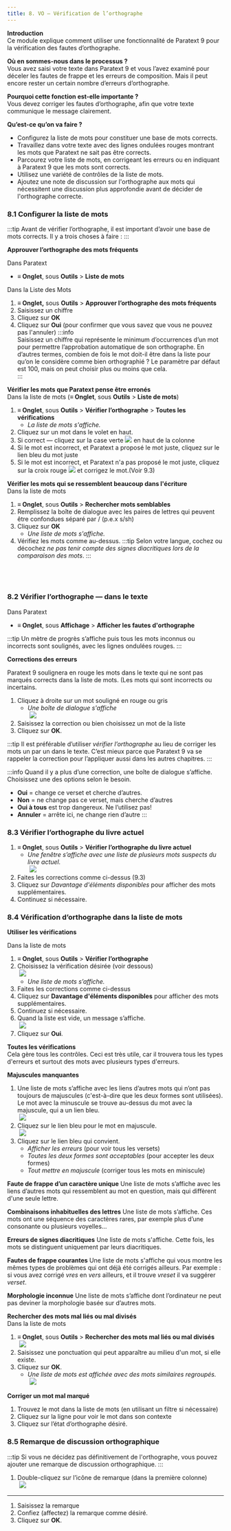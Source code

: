```yaml
---
title: 8. VO – Vérification de l’orthographe
---
```

**Introduction**  
Ce module explique comment utiliser une fonctionnalité de Paratext 9 pour la vérification des fautes d’orthographe.

**Où en sommes-nous dans le processus ?**  
Vous avez saisi votre texte dans Paratext 9 et vous l’avez examiné pour déceler les fautes de frappe et les erreurs de composition. Mais il peut encore rester un certain nombre d’erreurs d’orthographe.

**Pourquoi cette fonction est-elle importante ?**  
Vous devez corriger les fautes d’orthographe, afin que votre texte communique le message clairement.

**Qu’est-ce qu’on va faire ?**  
- Configurez la liste de mots pour constituer une base de mots corrects.
- Travaillez dans votre texte avec des lignes ondulées rouges montrant les mots que Paratext ne sait pas être corrects.
- Parcourez votre liste de mots, en corrigeant les erreurs ou en indiquant à Paratext 9 que les mots sont corrects.
- Utilisez une variété de contrôles de la liste de mots.
- Ajoutez une note de discussion sur l'orthographe aux mots qui nécessitent une discussion plus approfondie avant de décider de l'orthographe correcte.

### 8.1 Configurer la liste de mots

:::tip
Avant de vérifier l’orthographe, il est important d’avoir une base de mots corrects. Il y a trois choses à faire :
:::

**Approuver l’orthographe des mots fréquents**

Dans Paratext 

-  **≡ Onglet**, sous **Outils** \> **Liste de mots**

Dans la Liste des Mots

1.  **≡ Onglet,** sous **Outils** \> **Approuver l’orthographe des mots fréquents**
1.  Saisissez un chiffre
3.  Cliquez sur **OK**
1.  Cliquez sur **Oui** (pour confirmer que vous savez que vous ne pouvez pas l'annuler)
:::info  
Saisissez un chiffre qui représente le minimum d’occurrences d’un mot pour permettre l’approbation automatique de son orthographe. En d’autres termes, combien de fois le mot doit-il être dans la liste pour qu’on le considère comme bien orthographié ? Le paramètre par défaut est 100, mais on peut choisir plus ou moins que cela.  
:::


**Vérifier les mots que Paratext pense être erronés**  
Dans la liste de mots (**≡ Onglet**, sous **Outils** \> **Liste de mots**)

1.  **≡ Onglet**, sous **Outils** \> **Vérifier l’orthographe** \> **Toutes les vérifications**  
     -   *La liste de mots s'affiche.*
2.  Cliquez sur un mot dans le volet en haut.
3.  Si correct — cliquez sur la case verte ![](../media/5221ebaf4f863ac8ad135c3f8b25ee0b.png) en haut de la colonne
4.  Si le mot est incorrect, et Paratext a proposé le mot juste, cliquez sur le lien bleu du mot juste
5.  Si le mot est incorrect, et Paratext n'a pas proposé le mot juste, cliquez sur la croix rouge ![](../media/2eb6539ce482d3993b2ec4849728500b.png) et corrigez le mot.(Voir 9.3)

**Vérifier les mots qui se ressemblent beaucoup dans l'écriture**  
Dans la liste de mots

1.  **≡ Onglet**, sous **Outils** \> **Rechercher mots semblables**
1.  Remplissez la boîte de dialogue avec les paires de lettres qui peuvent être confondues séparé par / (p.e.x s/sh)
1.  Cliquez sur **OK**  
     -   *Une liste de mots s'affiche.*
1.  Vérifiez les mots comme au-dessus.
:::tip
Selon votre langue, cochez ou décochez *ne pas tenir compte des signes diacritiques lors de la comparaison des mots*.
:::

 
-----


### 8.2 Vérifier l’orthographe — dans le texte

Dans Paratext

-  **≡ Onglet**, sous **Affichage** \> **Afficher les fautes d'orthographe**

:::tip
Un mètre de progrès s’affiche puis tous les mots inconnus ou incorrects sont soulignés, avec les lignes ondulées rouges.
:::

**Corrections des erreurs**

Paratext 9 soulignera en rouge les mots dans le texte qui ne sont pas marqués corrects dans la liste de mots. (Les mots qui sont incorrects ou incertains.

1.  Cliquez à droite sur un mot souligné en rouge ou gris  
     -   *Une boîte de dialogue s'affiche*  
    ![](../media/bfb7e560beaacba9f763376ddbb92005.png)  
1.  Saisissez la correction ou bien choisissez un mot de la liste
1.  Cliquez sur **OK**.

:::tip
Il est préférable d’utiliser *vérifier l’orthographe* au lieu de corriger les mots un par un dans le texte. C’est mieux parce que Paratext 9 va se rappeler la correction pour l’appliquer aussi dans les autres chapitres.
:::

:::info
Quand il y a plus d’une correction, une boîte de dialogue s’affiche. Choisissez une des options selon le besoin.
-  **Oui** = change ce verset et cherche d’autres.
-  **Non** = ne change pas ce verset, mais cherche d’autres
-  **Oui à tous** est trop dangereux. Ne l’utilisez pas!
-  **Annuler** = arrête ici, ne change rien d’autre
:::

### 8.3 Vérifier l’orthographe du livre actuel

1.  **≡ Onglet**, sous **Outils** \> **Vérifier l’orthographe du livre actuel**  
     -  *Une fenêtre s’affiche avec une liste de plusieurs mots suspects du livre actuel.*  
    ![](../media/80f635d16bd29b5556378a87878fdd2b.png)
1.  Faites les corrections comme ci-dessus (9.3)
1.  Cliquez sur *Davantage d'éléments disponibles* pour afficher des mots supplémentaires.
1.  Continuez si nécessaire.

### 8.4 Vérification d’orthographe dans la liste de mots

**Utiliser les vérifications**

Dans la liste de mots

1.  **≡ Onglet**, sous **Outils** \> **Vérifier l’orthographe**
1.  Choisissez la vérification désirée (voir dessous)  
    ![](../media/b48ce08214a568cd544425fd15a44f79.png)  
     - *Une liste de mots s’affiche.*
1.  Faites les corrections comme ci-dessus
1.  Cliquez sur **Davantage d'éléments disponibles**  pour afficher des mots supplémentaires.
1.  Continuez si nécessaire.
1.  Quand la liste est vide, un message s’affiche.  
    ![](../media/ead43f398907e0d39f6390687977f99a.png)
1.  Cliquez sur **Oui**.

**Toutes les vérifications**  
Cela gère tous les contrôles. Ceci est très utile, car il trouvera tous les types d'erreurs et surtout des mots avec plusieurs types d'erreurs.

**Majuscules manquantes**
1.  Une liste de mots s’affiche avec les liens d’autres mots qui n’ont pas toujours de majuscules (c'est-à-dire que les deux formes sont utilisées). Le mot avec la minuscule se trouve au-dessus du mot avec la majuscule, qui a un lien bleu.  
    ![](../media/ce3882dc630ef86c4509c0138e58307d.png)
1.  Cliquez sur le lien bleu pour le mot en majuscule.  
    ![](../media/413f7ebeabae21e90a0e6998aecae159.png)
1.  Cliquez sur le lien bleu qui convient.
       -  *Afficher les erreurs* (pour voir tous les versets)
       -  *Toutes les deux formes sont acceptables* (pour accepter les deux formes)
       -  *Tout mettre en majuscule* (corriger tous les mots en miniscule)

**Faute de frappe d’un caractère unique**
Une liste de mots s’affiche avec les liens d’autres mots qui ressemblent au mot en question, mais qui diffèrent d'une seule lettre.

**Combinaisons inhabituelles des lettres**
Une liste de mots s’affiche. Ces mots ont une séquence des caractères rares, par exemple plus d’une consonante ou plusieurs voyelles…

**Erreurs de signes diacritiques**
Une liste de mots s'affiche. Cette fois, les mots se distinguent uniquement par leurs diacritiques.

**Fautes de frappe courantes**
Une liste de mots s'affiche qui vous montre les mêmes types de problèmes qui ont déjà été corrigés ailleurs. Par exemple : si vous avez corrigé *vres* en *vers* ailleurs, et il trouve *vreset* il va suggérer *verset*.

**Morphologie inconnue**
Une liste de mots s’affiche dont l’ordinateur ne peut pas deviner la morphologie basée sur d’autres mots.

**Rechercher des mots mal liés ou mal divisés**  
Dans la liste de mots

1.  **≡ Onglet**, sous **Outils** \> **Rechercher des mots mal liés ou mal divisés**  
    ![](../media/4936a6e540a5d7fb4652ff8915815eb0.png)
1.  Saisissez une ponctuation qui peut apparaître au milieu d'un mot, si elle existe.
1.  Cliquez sur **OK**.  
     -   *Une liste de mots est affichée avec des mots similaires regroupés.*  
    ![](../media/5738fee2b0a90165a44cb2fabc5c05ed.png)

**Corriger un mot mal marqué**
1.  Trouvez le mot dans la liste de mots (en utilisant un filtre si nécessaire)
1.  Cliquez sur la ligne pour voir le mot dans son contexte
1.  Cliquez sur l’état d’orthographe désiré.

### 8.5 Remarque de discussion orthographique

:::tip
Si vous ne décidez pas définitivement de l'orthographe, vous pouvez ajouter une remarque de discussion orthographique.
:::

1.  Double-cliquez sur l’icône de remarque (dans la première colonne)  
    ![](../media/91d092a50eadcd7f378a073811cd1ede.png)

----

1.  Saisissez la remarque
1.  Confiez (affectez) la remarque comme désiré.
1.  Cliquez sur **OK**.
